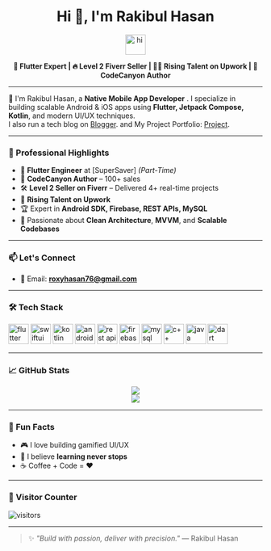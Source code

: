 <h1 align="center">Hi 👋, I'm Rakibul Hasan</h1>
<p align="center">
  <img src="https://user-images.githubusercontent.com/1303154/88677602-1635ba80-d120-11ea-84d8-d263ba5fc3c0.gif" width="40px" alt="hi">
</p>

<p align="center">
  <b>🚀 Flutter Expert | 🔥 Level 2 Fiverr Seller | 🧑‍💻 Rising Talent on Upwork | 💼 CodeCanyon Author</b>
</p>

---

🎯 I'm Rakibul Hasan, a **Native Mobile App Developer** . I specialize in building scalable Android & iOS apps using **Flutter, Jetpack Compose, Kotlin**, and modern UI/UX techniques.  
I also run a tech blog on [Blogger](https://techhead365.blogspot.com/).
and My Project Portfolio: [Project](https://rakibul66.github.io/Rakibuldroid/).


---

### 🚀 Professional Highlights

- 🔧 **Flutter Engineer** at [SuperSaver] *(Part-Time)*
- 🎨 **CodeCanyon Author** – 100+ sales
- 🛠 **Level 2 Seller on Fiverr** – Delivered 4+ real-time projects
- 🌟 **Rising Talent on Upwork**
- 🏆 Expert in **Android SDK, Firebase, REST APIs, MySQL**
- 🧠 Passionate about **Clean Architecture**, **MVVM**, and **Scalable Codebases**

---

### 📫 Let's Connect

- 📨 Email: **roxyhasan76@gmail.com**

---

### 🛠 Tech Stack

<p align="left">
  <img src="https://www.vectorlogo.zone/logos/flutterio/flutterio-icon.svg" alt="flutter" width="40" height="40"/>
  <img src="https://www.vectorlogo.zone/logos/apple/apple-icon.svg" alt="swiftui" width="40" height="40"/>
  <img src="https://www.vectorlogo.zone/logos/kotlinlang/kotlinlang-icon.svg" alt="kotlin" width="40" height="40"/>
  <img src="https://www.vectorlogo.zone/logos/android/android-icon.svg" alt="android" width="40" height="40"/>
  <img src="https://img.icons8.com/external-flat-juicy-fish/60/000000/external-api-coding-and-development-flat-flat-juicy-fish.png" alt="rest api" width="40" height="40"/>
  <img src="https://www.vectorlogo.zone/logos/firebase/firebase-icon.svg" alt="firebase" width="40" height="40"/>
  <img src="https://www.vectorlogo.zone/logos/mysql/mysql-icon.svg" alt="mysql" width="40" height="40"/>
  <img src="https://upload.wikimedia.org/wikipedia/commons/1/18/ISO_C%2B%2B_Logo.svg" alt="c++" width="40" height="40"/>
  <img src="https://www.vectorlogo.zone/logos/java/java-icon.svg" alt="java" width="40" height="40"/>
  <img src="https://www.vectorlogo.zone/logos/dartlang/dartlang-icon.svg" alt="dart" width="40" height="40"/>
</p>

---

### 📈 GitHub Stats

<p align="center">
  <img src="https://github-readme-stats.vercel.app/api?username=Rakibul66&count_private=true&theme=tokyonight&show_icons=true&hide=contribs,prs"/>
  <br/>
  <img src="https://github-readme-stats.vercel.app/api/top-langs/?username=Rakibul66&layout=compact&theme=radical"/>
</p>

---

### 🧭 Fun Facts

- 🎮 I love building gamified UI/UX
- 🧠 I believe **learning never stops**
- ☕ Coffee + Code = ❤️

---

### 🧿 Visitor Counter

![visitors](https://visitor-badge.glitch.me/badge?page_id=Rakibul66.Rakibul66)

---

> ✨ *"Build with passion, deliver with precision."* — Rakibul Hasan

